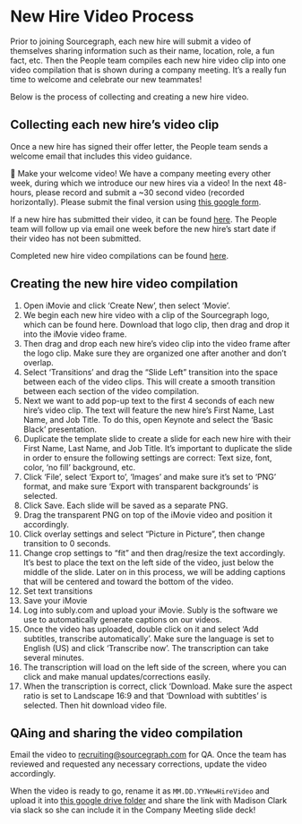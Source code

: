 # New Hire Video Process

Prior to joining Sourcegraph, each new hire will submit a video of themselves sharing information such as their name, location, role, a fun fact, etc. Then the People team compiles each new hire video clip into one video compilation that is shown during a company meeting. It’s a really fun time to welcome and celebrate our new teammates!

Below is the process of collecting and creating a new hire video.

## Collecting each new hire’s video clip
Once a new hire has signed their offer letter, the People team sends a welcome email that includes this video guidance. 

🎥  Make your welcome video!  We have a company meeting every other week, during which we introduce our new hires via a video!  In the next 48-hours, please record and submit a ~30 second video (recorded horizontally).
Please submit the final version using [this google form](https://docs.google.com/forms/d/e/1FAIpQLSfH6DQORMhFO7CLzqYaOCSFKE79QAdSW_Sr1WLzk4hhtpCFpw/viewform?usp=sf_link).

If a new hire has submitted their video, it can be found [here](https://drive.google.com/drive/u/0/folders/132lilXANf3oltAEUEpoWIbRKvTZOBnFX0DoHXA6hAckPQwHP0sd6JBeSdzD_5wUtsLQEDBrz). The People team will follow up via email one week before the new hire’s start date if their video has not been submitted.

Completed new hire video compilations can be found [here](https://drive.google.com/drive/u/0/folders/1wURoxLHRGviQ0NRuGPo6Vj2DWBnWtodXb0TprRCafdm-5p8BDZ1Bri8VIUSxcXz7gYqFdBfh).

## Creating the new hire video compilation

1. Open iMovie and click ‘Create New’, then select ‘Movie’.
2. We begin each new hire video with a clip of the Sourcegraph logo, which can be found here. Download that logo clip, then drag and drop it into the iMovie video frame.
3. Then drag and drop each new hire’s video clip into the video frame after the logo clip. Make sure they are organized one after another and don’t overlap.
4. Select ‘Transitions’ and drag the “Slide Left” transition into the space between each of the video clips. This will create a smooth transition between each section of the video compilation.
5. Next we want to add pop-up text to the first 4 seconds of each new hire’s video clip. The text will feature the new hire’s First Name, Last Name, and Job Title. To do this, open Keynote and select the ‘Basic Black’ presentation.
6. Duplicate the template slide to create a slide for each new hire with their  First Name, Last Name, and Job Title. It’s important to duplicate the slide in order to ensure the following settings are correct: Text size, font, color, ‘no fill’ background, etc.
8. Click ‘File’, select ‘Export to’, ‘Images’ and make sure it’s set to ‘PNG’ format, and make sure ‘Export with transparent backgrounds’ is selected.
9. Click Save. Each slide will be saved as a separate PNG.
10. Drag the transparent PNG on top of the iMovie video and position it accordingly.
11. Click overlay settings and select “Picture in Picture”, then change transition to 0 seconds.
12.  Change crop settings to “fit” and then drag/resize the text accordingly. It’s best to place the text on the left side of the video, just below the middle of the slide. Later on in this process, we will be adding captions that will be centered and toward the bottom of the video.
12. Set text transitions
13. Save your iMovie
14. Log into subly.com and upload your iMovie. Subly is the software we use to automatically generate captions on our videos.
15. Once the video has uploaded, double click on it and select ‘Add subtitles, transcribe automatically’. Make sure the language is set to English (US) and click ‘Transcribe now’. The transcription can take several minutes.
16. The transcription will load on the left side of the screen, where you can click and make manual updates/corrections easily. 
17. When the transcription is correct, click ‘Download. Make sure the aspect ratio is set to Landscape 16:9 and that ‘Download with subtitles’ is selected. Then hit download video file. 

## QAing and sharing the video compilation
Email the video to recruiting@sourcegraph.com for QA. Once the team has reviewed and requested any necessary corrections, update the video accordingly.

When the video is ready to go, rename it as `MM.DD.YYNewHireVideo` and upload it into [this google drive folder](https://drive.google.com/drive/u/0/folders/1wURoxLHRGviQ0NRuGPo6Vj2DWBnWtodXb0TprRCafdm-5p8BDZ1Bri8VIUSxcXz7gYqFdBfh) and share the link with Madison Clark via slack so she can include it in the Company Meeting slide deck!

